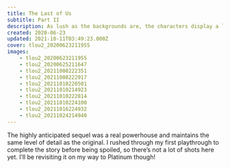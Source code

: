 ```yaml
---
title: The Last of Us
subtitle: Part II
description: As lush as the backgrounds are, the characters display a lot of expressions and mannerisms too, so I explored more portrait-style&nbsp;framing.
created: 2020-06-23
updated: 2021-10-11T03:49:23.000Z
cover: tlou2_20200623211955
images:
    - tlou2_20200623211955
    - tlou2_20200625211647
    - tlou2_20211008222351
    - tlou2_20211008222917
    - tlou2_20211010220501
    - tlou2_20211010214923
    - tlou2_20211010222814
    - tlou2_20211010224100
    - tlou2_20211016224932
    - tlou2_20211024214940
---
```


The highly anticipated sequel was a real powerhouse and maintains the same level of detail as the original. I rushed through my first playthrough to complete the story before being spoiled, so there’s not a lot of shots here yet. I’ll be revisiting it on my way to Platinum though!
